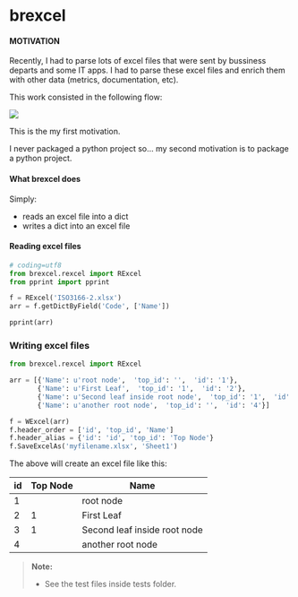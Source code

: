 brexcel
======

#### MOTIVATION

Recently, I had to parse lots of excel files that were sent by bussiness departs and some IT apps. I had to parse these excel files and enrich them with other data (metrics, documentation, etc).

This work consisted in the following flow:

[![](http://yuml.me/b9072e48)](DataExample)

This is the my first motivation.

I never packaged a python project so... my second motivation is to package a python project.



#### What brexcel does


Simply:

- reads an excel file into a dict
- writes a dict into an excel file

#### Reading excel files

```python
# coding=utf8
from brexcel.rexcel import RExcel
from pprint import pprint

f = RExcel('ISO3166-2.xlsx')
arr = f.getDictByField('Code', ['Name'])

pprint(arr)
```


### Writing excel files

```python
from brexcel.rexcel import RExcel

arr = [{'Name': u'root node',  'top_id': '',  'id': '1'},
       {'Name': u'First Leaf',  'top_id': '1',  'id': '2'},
       {'Name': u'Second leaf inside root node',  'top_id': '1',  'id': '3'},
       {'Name': u'another root node',  'top_id': '',  'id': '4'}]

f = WExcel(arr)
f.header_order = ['id', 'top_id', 'Name']
f.header_alias = {'id': 'id', 'top_id': 'Top Node'}
f.SaveExcelAs('myfilename.xlsx', 'Sheet1')
```

The above will create an excel file like this:

| id          | Top Node | Name              |
 ------------ | ---------| ------------------
| 1           |          | root node  |
| 2           | 1        | First Leaf |
| 3           | 1        | Second leaf inside root node |
| 4           |          | another root node |


> **Note:**
> - See the test files inside tests folder.
